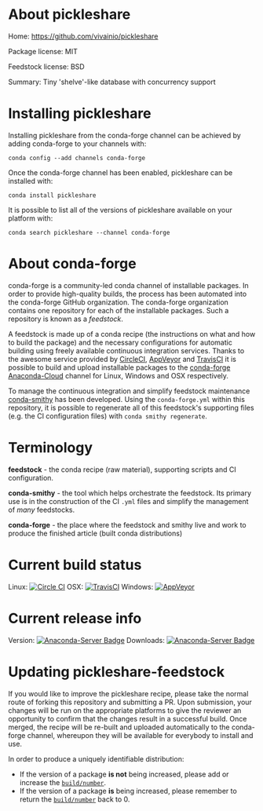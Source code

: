 About pickleshare
=================

Home: https://github.com/vivainio/pickleshare

Package license: MIT

Feedstock license: BSD

Summary: Tiny 'shelve'-like database with concurrency support



Installing pickleshare
======================

Installing pickleshare from the conda-forge channel can be achieved by adding conda-forge to your channels with:

```
conda config --add channels conda-forge
```

Once the conda-forge channel has been enabled, pickleshare can be installed with:

```
conda install pickleshare
```

It is possible to list all of the versions of pickleshare available on your platform with:

```
conda search pickleshare --channel conda-forge
```


About conda-forge
=================

conda-forge is a community-led conda channel of installable packages.
In order to provide high-quality builds, the process has been automated into the
conda-forge GitHub organization. The conda-forge organization contains one repository 
for each of the installable packages. Such a repository is known as a *feedstock*.

A feedstock is made up of a conda recipe (the instructions on what and how to build
the package) and the necessary configurations for automatic building using freely
available continuous integration services. Thanks to the awesome service provided by
[CircleCI](https://circleci.com/), [AppVeyor](http://www.appveyor.com/)
and [TravisCI](https://travis-ci.org/) it is possible to build and upload installable
packages to the [conda-forge](https://anaconda.org/conda-forge)
[Anaconda-Cloud](http://docs.anaconda.org/) channel for Linux, Windows and OSX respectively.

To manage the continuous integration and simplify feedstock maintenance
[conda-smithy](http://github.com/conda-forge/conda-smithy) has been developed.
Using the ``conda-forge.yml`` within this repository, it is possible to regenerate all of
this feedstock's supporting files (e.g. the CI configuration files) with ``conda smithy regenerate``.


Terminology
===========

**feedstock** - the conda recipe (raw material), supporting scripts and CI configuration.

**conda-smithy** - the tool which helps orchestrate the feedstock.
                   Its primary use is in the construction of the CI ``.yml`` files
                   and simplify the management of *many* feedstocks.

**conda-forge** - the place where the feedstock and smithy live and work to
                  produce the finished article (built conda distributions)

Current build status
====================
Linux: [![Circle CI](https://circleci.com/gh/conda-forge/pickleshare-feedstock.svg?style=svg)](https://circleci.com/gh/conda-forge/pickleshare-feedstock)
OSX: [![TravisCI](https://travis-ci.org/conda-forge/pickleshare-feedstock.svg?branch=master)](https://travis-ci.org/conda-forge/pickleshare-feedstock) 
Windows: [![AppVeyor](https://ci.appveyor.com/api/projects/status/github/conda-forge/pickleshare-feedstock?svg=True)](https://ci.appveyor.com/project/conda-forge/pickleshare-feedstock/branch/master)

Current release info
====================
Version: [![Anaconda-Server Badge](https://anaconda.org/conda-forge/pickleshare/badges/version.svg)](https://anaconda.org/conda-forge/pickleshare)
Downloads: [![Anaconda-Server Badge](https://anaconda.org/conda-forge/pickleshare/badges/downloads.svg)](https://anaconda.org/conda-forge/pickleshare)


Updating pickleshare-feedstock
==============================

If you would like to improve the pickleshare recipe, please take the normal
route of forking this repository and submitting a PR. Upon submission, your changes will
be run on the appropriate platforms to give the reviewer an opportunity to confirm that the
changes result in a successful build. Once merged, the recipe will be re-built and uploaded
automatically to the conda-forge channel, whereupon they will be available for everybody to
install and use.

In order to produce a uniquely identifiable distribution:
 * If the version of a package **is not** being increased, please add or increase
   the [``build/number``](http://conda.pydata.org/docs/building/meta-yaml.html#build-number-and-string). 
 * If the version of a package **is** being increased, please remember to return
   the [``build/number``](http://conda.pydata.org/docs/building/meta-yaml.html#build-number-and-string)
   back to 0.

